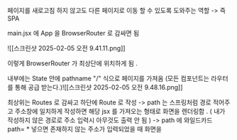  페이지를 새로고침 하지 않고도 다른 페이지로 이동 할 수 있도록 도와주는 역할 
 -> 즉 SPA 

main.jsx 에 App 을 BrowserRouter 로 감싸면 됨 

![[스크린샷 2025-02-05 오전 9.41.11.png]]

이렇게 BrowserRouter 가 최상단에 위치하게 됨 .

내부에는 State 안에 pathname "/" 식으로 페이지를 가져옴 (모든 컴포넌트는 라우터를 통해 공급 받는다.)![[스크린샷 2025-02-05 오전 9.48.16.png]]

최상위는 Routes 로 감싸고 하단에 
Route 로 작성 
-> path 는 스프링처럼 경로 적어주고 주소창에 일치하게 작성하면
해당 jsx 를 가져오는 형태로 화면을 렌더링함 . 
( 내가 작성하지 않은 경로로 주소 입력시 아무것도 출력 안 됨 )
-> path 에 와일드카드 path= \* 넣으면 존재하지 않는 주소가 입력되었을 때 화면을 
